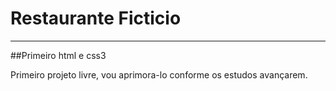 # Restaurante Ficticio
***
##Primeiro html e css3

Primeiro projeto livre, vou aprimora-lo conforme os estudos avançarem.


